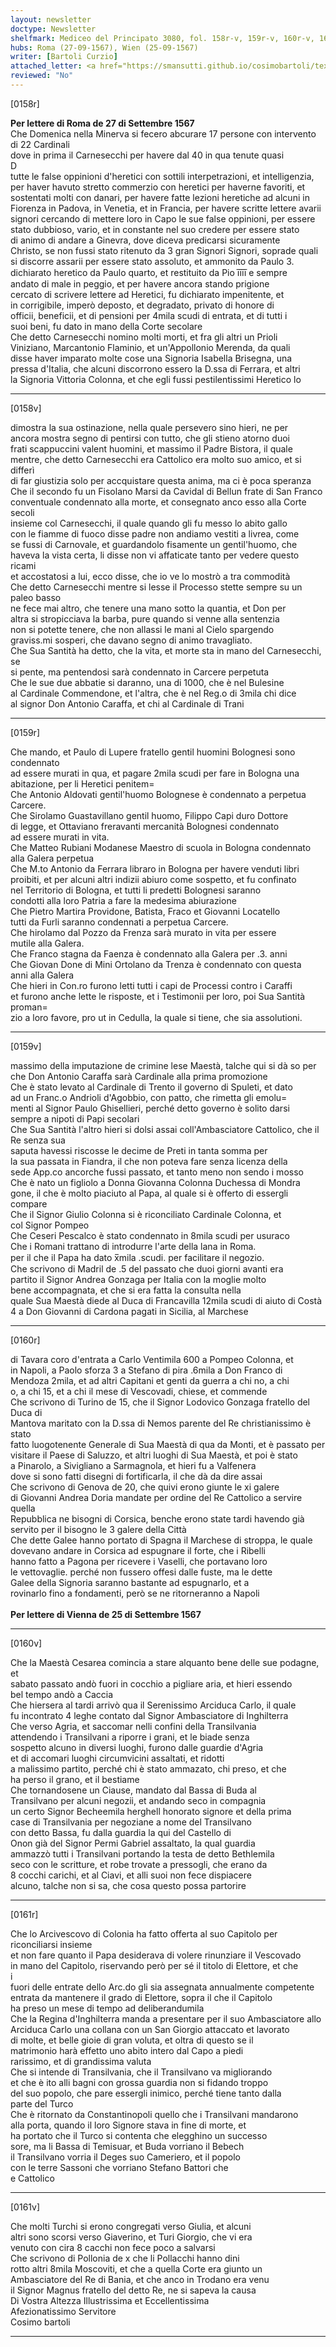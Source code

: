 ```yaml
---
layout: newsletter
doctype: Newsletter
shelfmark: Mediceo del Principato 3080, fol. 158r-v, 159r-v, 160r-v, 161r-v
hubs: Roma (27-09-1567), Wien (25-09-1567)
writer: [Bartoli Curzio]
attached_letter: <a href="https://smansutti.github.io/cosimobartoli/texts/2978_109/">2978_109</a>
reviewed: "No"
---
```


[0158r]  
  
  
<strong>Per lettere di Roma de 27 di Settembre 1567</strong>  
Che Domenica nella Minerva si fecero abcurare 17 persone con intervento di 22 Cardinali  
dove in prima il Carnesecchi per havere dal 40 in qua tenute quasi  
D  
tutte le false oppinioni d'heretici con sottili interpetrazioni, et intelligenzia,  
per haver havuto stretto commerzio con heretici per haverne favoriti, et  
sostentati molti con danari, per havere fatte lezioni heretiche ad alcuni in  
Fiorenza in Padova, in Venetia, et in Francia, per havere scritte lettere avarii  
signori cercando di mettere loro in Capo le sue false oppinioni, per essere  
stato dubbioso, vario, et in constante nel suo credere per essere stato  
di animo di andare a Ginevra, dove diceva predicarsi sicuramente  
Christo, se non fussi stato ritenuto da 3 gran Signori Signori, soprade quali  
si discorre assarii per essere stato assoluto, et ammonito da Paulo 3.  
dichiarato heretico da Paulo quarto, et restituito da Pio i̅i̅i̅i̅ e sempre  
andato di male in peggio, et per havere ancora stando prigione  
cercato di scrivere lettere ad Heretici, fu dichiarato impenitente, et  
in corrigibile, imperò deposto, et degradato, privato di honore di  
officii, beneficii, et di pensioni per 4mila scudi di entrata, et di tutti i  
suoi beni, fu dato in mano della Corte secolare  
Che detto Carnesecchi nomino molti morti, et fra gli altri un Prioli  
Viniziano, Marcantonio Flaminio, et un'Appollonio Merenda, da quali  
disse haver imparato molte cose una Signoria Isabella Brisegna, una  
pressa d'Italia, che alcuni discorrono essero la D.ssa di Ferrara, et altri  
la Signoria Vittoria Colonna, et che egli fussi pestilentissimi Heretico lo  
  
---  

[0158v]  
  
  
dimostra la sua ostinazione, nella quale persevero sino hieri, ne per  
ancora mostra segno di pentirsi con tutto, che gli stieno atorno duoi  
frati scappuccini valent huomini, et massimo il Padre Bistora, il quale  
mentre, che detto Carnesecchi era Cattolico era molto suo amico, et si differì  
di far giustizia solo per accquistare questa anima, ma ci è poca speranza  
Che il secondo fu un Fisolano Marsi da Cavidal di Bellun frate di San Franco  
conventuale condennato alla morte, et consegnato anco esso alla Corte secoli  
insieme col Carnesecchi, il quale quando gli fu messo lo abito gallo  
con le fiamme di fuoco disse padre non andiamo vestiti a livrea, come  
se fussi di Carnovale, et guardandolo fisamente un gentil'huomo, che  
haveva la vista certa, li disse non vi affaticate tanto per vedere questo ricami  
et accostatosi a lui, ecco disse, che io ve lo mostrò a tra commodità  
Che detto Carnesecchi mentre si lesse il Processo stette sempre su un paleo basso  
ne fece mai altro, che tenere una mano sotto la quantia, et Don per  
altra si stropicciava la barba, pure quando si venne alla sentenzia  
non si potette tenere, che non allassi le mani al Cielo spargendo  
graviss.mi sosperi, che davano segno di animo travagliato.  
Che Sua Santità ha detto, che la vita, et morte sta in mano del Carnesecchi, se  
si pente, ma pentendosi sarà condennato in Carcere perpetuta  
Che le sue due abbatie si daranno, una di 1000, che è nel Bulesine  
al Cardinale Commendone, et l'altra, che è nel Reg.o di 3mila chi dice  
al signor Don Antonio Caraffa, et chi al Cardinale di Trani  
  
---  

[0159r]  
  
  
Che mando, et Paulo di Lupere fratello gentil huomini Bolognesi sono condennato  
ad essere murati in qua, et pagare 2mila scudi per fare in Bologna una  
abitazione, per li Heretici penitem=  
Che Antonio Aldovati gentil'huomo Bolognese è condennato a perpetua Carcere.  
Che Sirolamo Guastavillano gentil huomo, Filippo Capi duro Dottore  
di legge, et Ottaviano freravanti mercanità Bolognesi condennato  
ad essere murati in vita.  
Che Matteo Rubiani Modanese Maestro di scuola in Bologna condennato  
alla Galera perpetua  
Che M.to Antonio da Ferrara libraro in Bologna per havere venduti libri  
proibiti, et per alcuni altri indizii abiuro come sospetto, et fu confinato  
nel Territorio di Bologna, et tutti li predetti Bolognesi saranno  
condotti alla loro Patria a fare la medesima abiurazione  
Che Pietro Martira Providone, Batista, Fraco et Giovanni Locatello  
tutti da Furli saranno condennati a perpetua Carcere.  
Che hirolamo dal Pozzo da Frenza sarà murato in vita per essere  
mutile alla Galera.  
Che Franco stagna da Faenza è condennato alla Galera per .3. anni  
Che Giovan Done di Mini Ortolano da Trenza è condennato con questa  
anni alla Galera  
Che hieri in Con.ro furono letti tutti i capi de Processi contro i Caraffi  
et furono anche lette le risposte, et i Testimonii per loro, poi Sua Santità proman=  
zio a loro favore, pro ut in Cedulla, la quale si tiene, che sia assolutioni.  
  
---  

[0159v]  
  
  
massimo della imputazione de crimine lese Maestà, talche qui si dà so per  
che Don Antonio Caraffa sarà Cardinale alla prima promozione  
Che è stato levato al Cardinale di Trento il governo di Spuleti, et dato  
ad un Franc.o Andrioli d'Agobbio, con patto, che rimetta gli emolu=  
menti al Signor Paulo Ghisellieri, perché detto governo è solito darsi  
sempre a nipoti di Papi secolari  
Che Sua Santità l'altro hieri si dolsi assai coll'Ambasciatore Cattolico, che il Re senza sua  
saputa havessi riscosse le decime de Preti in tanta somma per  
la sua passata in Fiandra, il che non poteva fare senza licenza della  
sede App.co ancorche fussi passato, et tanto meno non sendo i mosso  
Che è nato un figliolo a Donna Giovanna Colonna Duchessa di Mondra  
gone, il che è molto piaciuto al Papa, al quale si è offerto di essergli  
compare  
Che il Signor Giulio Colonna si è riconciliato Cardinale Colonna, et  
col Signor Pompeo  
Che Ceseri Pescalco è stato condennato in 8mila scudi per usuraco  
Che i Romani trattano di introdurre l'arte della lana in Roma.  
per il che il Papa ha dato x̅mila .scudi. per facilitare il negozio.  
Che scrivono di Madril de .5 del passato che duoi giorni avanti era  
partito il Signor Andrea Gonzaga per Italia con la moglie molto  
bene accompagnata, et che si era fatta la consulta nella  
quale Sua Maestà diede al Duca di Francavilla 12mila scudi di aiuto di Costà  
4 a Don Giovanni di Cardona pagati in Sicilia, al Marchese  
  
---  

[0160r]  
  
  
di Tavara coro d'entrata a Carlo Ventimila 600 a Pompeo Colonna, et  
in Napoli, a Paolo sforza 3 a Stefano di pira .6mila a Don Franco di  
Mendoza 2mila, et ad altri Capitani et genti da guerra a chi no, a chi  
o, a chi 15, et a chi il mese di Vescovadi, chiese, et commende  
Che scrivono di Turino de 15, che il Signor Lodovico Gonzaga fratello del Duca di  
Mantova maritato con la D.ssa di Nemos parente del Re christianissimo è stato  
fatto luogotenente Generale di Sua Maestà di qua da Monti, et è passato per  
visitare il Paese di Saluzzo, et altri luoghi di Sua Maestà, et poi è stato  
a Pinarolo, a Sivigliano a Sarmagnola, et hieri fu a Valfenera  
dove si sono fatti disegni di fortificarla, il che dà da dire assai  
Che scrivono di Genova de 20, che quivi erono giunte le xi galere  
di Giovanni Andrea Doria mandate per ordine del Re Cattolico a servire quella  
Repubblica ne bisogni di Corsica, benche erono state tardi havendo già  
servito per il bisogno le 3 galere della Città  
Che dette Galee hanno portato di Spagna il Marchese di stroppa, le quale  
dovevano andare in Corsica ad espugnare il forte, che i Ribelli  
hanno fatto a Pagona per ricevere i Vaselli, che portavano loro  
le vettovaglie. perché non fussero offesi dalle fuste, ma le dette  
Galee della Signoria saranno bastante ad espugnarlo, et a  
rovinarlo fino a fondamenti, però se ne ritorneranno a Napoli  
<br/><strong>Per lettere di Vienna de 25 di Settembre 1567</strong>  
  
---  

[0160v]  
  
  
Che la Maestà Cesarea comincia a stare alquanto bene delle sue podagne, et  
sabato passato andò fuori in cocchio a pigliare aria, et hieri essendo  
bel tempo andò a Caccia  
Che hiersera al tardi arrivò qua il Serenissimo Arciduca Carlo, il quale  
fu incontrato 4 leghe contato dal Signor Ambasciatore di Inghilterra  
Che verso Agria, et saccomar nelli confini della Transilvania  
attendendo i Transilvani a riporre i grani, et le biade senza  
sospetto alcuno in diversi luoghi, furono dalle guardie d'Agria  
et di accomari luoghi circumvicini assaltati, et ridotti  
a malissimo partito, perché chi è stato ammazato, chi preso, et che  
ha perso il grano, et il bestiame  
Che tornandosene un Ciause, mandato dal Bassa di Buda al  
Transilvano per alcuni negozii, et andando seco in compagnia  
un certo Signor Becheemila herghell honorato signore et della prima  
case di Transilvania per negoziane a nome del Transilvano  
con detto Bassa, fu dalla guardia la qui del Castello di  
Onon già del Signor Permi Gabriel assaltato, la qual guardia  
ammazzò tutti i Transilvani portando la testa de detto Bethlemila  
seco con le scritture, et robe trovate a pressogli, che erano da  
8 cocchi carichi, et al Ciavi, et alli suoi non fece dispiacere  
alcuno, talche non si sa, che cosa questo possa partorire  
  
---  

[0161r]  
  
  
Che lo Arcivescovo di Colonia ha fatto offerta al suo Capitolo per riconciliarsi insieme  
et non fare quanto il Papa desiderava di volere rinunziare il Vescovado  
in mano del Capitolo, riservando però per sé il titolo di Elettore, et che  
i  
fuori delle entrate dello Arc.do gli sia assegnata annualmente competente  
entrata da mantenere il grado di Elettore, sopra il che il Capitolo  
ha preso un mese di tempo ad deliberandumila  
Che la Regina d'Inghilterra manda a presentare per il suo Ambasciatore allo  
Arciduca Carlo una collana con un San Giorgio attaccato et lavorato  
di molte, et belle gioie di gran voluta, et oltra di questo se il  
matrimonio harà effetto uno abito intero dal Capo a piedi  
rarissimo, et di grandissima valuta  
Che si intende di Transilvania, che il Transilvano va migliorando  
et che è ito alli bagni con grossa guardia non si fidando troppo  
del suo popolo, che pare essergli inimico, perché tiene tanto dalla  
parte del Turco  
Che è ritornato da Constantinopoli quello che i Transilvani mandarono  
alla porta, quando il loro Signore stava in fine di morte, et  
ha portato che il Turco si contenta che elegghino un successo  
sore, ma li Bassa di Temisuar, et Buda vorriano il Bebech  
il Transilvano vorria il Deges suo Cameriero, et il popolo  
con le terre Sassoni che vorriano Stefano Battori che  
e Cattolico  
  
---  

[0161v]  
  
  
Che molti Turchi si erono congregati verso Giulia, et alcuni  
altri sono scorsi verso Giaverino, et Turi Giorgio, che vi era  
venuto con cira 8 cacchi non fece poco a salvarsi  
Che scrivono di Pollonia de x che li Pollacchi hanno dini  
rotto altri 8mila Moscoviti, et che a quella Corte era giunto un  
Ambasciatore del Re di Bania, et che anco in Trodano era venu  
il Signor Magnus fratello del detto Re, ne si sapeva la causa  
Di Vostra Altezza Illustrissima et Eccellentissima  
Afezionatissimo Servitore  
Cosimo bartoli  
  
---  

